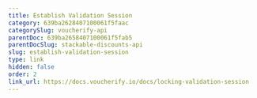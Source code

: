 ```yaml
---
title: Establish Validation Session
category: 639ba2628407100061f5faac
categorySlug: voucherify-api
parentDoc: 639ba2658407100061f5fab5
parentDocSlug: stackable-discounts-api
slug: establish-validation-session
type: link
hidden: false
order: 2
link_url: https://docs.voucherify.io/docs/locking-validation-session
---
```

